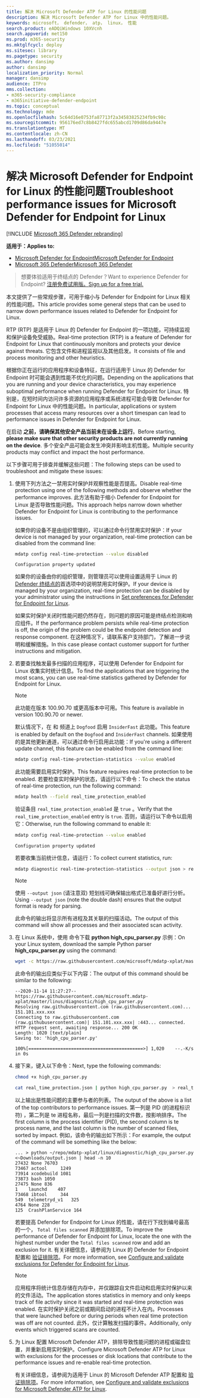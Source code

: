 ```yaml
---
title: 解决 Microsoft Defender ATP for Linux 的性能问题
description: 解决 Microsoft Defender ATP for Linux 中的性能问题。
keywords: microsoft， defender， atp， linux， 性能
search.product: eADQiWindows 10XVcnh
search.appverid: met150
ms.prod: m365-security
ms.mktglfcycl: deploy
ms.sitesec: library
ms.pagetype: security
ms.author: dansimp
author: dansimp
localization_priority: Normal
manager: dansimp
audience: ITPro
mms.collection:
- m365-security-compliance
- m365initiative-defender-endpoint
ms.topic: conceptual
ms.technology: mde
ms.openlocfilehash: 5c64d16e0753fa87713f2a34583825234fb9c98c
ms.sourcegitcommit: 956176ed7c8b8427fdc655abcd1709d86da9447e
ms.translationtype: MT
ms.contentlocale: zh-CN
ms.lasthandoff: 03/23/2021
ms.locfileid: "51055014"
---
```

# <a name="troubleshoot-performance-issues-for-microsoft-defender-for-endpoint-for-linux"></a><span data-ttu-id="c12b2-104">解决 Microsoft Defender for Endpoint for Linux 的性能问题</span><span class="sxs-lookup"><span data-stu-id="c12b2-104">Troubleshoot performance issues for Microsoft Defender for Endpoint for Linux</span></span>

[!INCLUDE [Microsoft 365 Defender rebranding](../../includes/microsoft-defender.md)]

<span data-ttu-id="c12b2-105">**适用于：**</span><span class="sxs-lookup"><span data-stu-id="c12b2-105">**Applies to:**</span></span>
- [<span data-ttu-id="c12b2-106">Microsoft Defender for Endpoint</span><span class="sxs-lookup"><span data-stu-id="c12b2-106">Microsoft Defender for Endpoint</span></span>](https://go.microsoft.com/fwlink/p/?linkid=2146631)
- [<span data-ttu-id="c12b2-107">Microsoft 365 Defender</span><span class="sxs-lookup"><span data-stu-id="c12b2-107">Microsoft 365 Defender</span></span>](https://go.microsoft.com/fwlink/?linkid=2118804)
> <span data-ttu-id="c12b2-108">想要体验适用于终结点的 Defender？</span><span class="sxs-lookup"><span data-stu-id="c12b2-108">Want to experience Defender for Endpoint?</span></span> [<span data-ttu-id="c12b2-109">注册免费试用版。</span><span class="sxs-lookup"><span data-stu-id="c12b2-109">Sign up for a free trial.</span></span>](https://www.microsoft.com/microsoft-365/windows/microsoft-defender-atp?ocid=docs-wdatp-investigateip-abovefoldlink)

<span data-ttu-id="c12b2-110">本文提供了一些常规步骤，可用于缩小与 Defender for Endpoint for Linux 相关的性能问题。</span><span class="sxs-lookup"><span data-stu-id="c12b2-110">This article provides some general steps that can be used to narrow down performance issues related to Defender for Endpoint for Linux.</span></span>

<span data-ttu-id="c12b2-111">RTP (RTP) 是适用于 Linux 的 Defender for Endpoint 的一项功能，可持续监视和保护设备免受威胁。</span><span class="sxs-lookup"><span data-stu-id="c12b2-111">Real-time protection (RTP) is a feature of Defender for Endpoint for Linux that continuously monitors and protects your device against threats.</span></span> <span data-ttu-id="c12b2-112">它包含文件和进程监视以及其他启发。</span><span class="sxs-lookup"><span data-stu-id="c12b2-112">It consists of file and process monitoring and other heuristics.</span></span>

<span data-ttu-id="c12b2-113">根据你正在运行的应用程序和设备特征，在运行适用于 Linux 的 Defender for Endpoint 时可能会遇到性能不优化的问题。</span><span class="sxs-lookup"><span data-stu-id="c12b2-113">Depending on the applications that you are running and your device characteristics, you may experience suboptimal performance when running Defender for Endpoint for Linux.</span></span> <span data-ttu-id="c12b2-114">特别是，在短时间内访问许多资源的应用程序或系统进程可能会导致 Defender for Endpoint for Linux 中的性能问题。</span><span class="sxs-lookup"><span data-stu-id="c12b2-114">In particular, applications or system processes that access many resources over a short timespan can lead to performance issues in Defender for Endpoint for Linux.</span></span>

<span data-ttu-id="c12b2-115">在启动 **之前，请确保其他安全产品当前未在设备上运行**。</span><span class="sxs-lookup"><span data-stu-id="c12b2-115">Before starting, **please make sure that other security products are not currently running on the device**.</span></span> <span data-ttu-id="c12b2-116">多个安全产品可能会发生冲突并影响主机性能。</span><span class="sxs-lookup"><span data-stu-id="c12b2-116">Multiple security products may conflict and impact the host performance.</span></span>

<span data-ttu-id="c12b2-117">以下步骤可用于排查并缓解这些问题：</span><span class="sxs-lookup"><span data-stu-id="c12b2-117">The following steps can be used to troubleshoot and mitigate these issues:</span></span>

1. <span data-ttu-id="c12b2-118">使用下列方法之一禁用实时保护并观察性能是否提高。</span><span class="sxs-lookup"><span data-stu-id="c12b2-118">Disable real-time protection using one of the following methods and observe whether the performance improves.</span></span> <span data-ttu-id="c12b2-119">此方法有助于缩小 Defender for Endpoint for Linux 是否导致性能问题。</span><span class="sxs-lookup"><span data-stu-id="c12b2-119">This approach helps narrow down whether Defender for Endpoint for Linux is contributing to the performance issues.</span></span>

    <span data-ttu-id="c12b2-120">如果你的设备不是由组织管理的，可以通过命令行禁用实时保护：</span><span class="sxs-lookup"><span data-stu-id="c12b2-120">If your device is not managed by your organization, real-time protection can be disabled from the command line:</span></span>

    ```bash
    mdatp config real-time-protection --value disabled
    ```
    ```Output
    Configuration property updated
    ```

    <span data-ttu-id="c12b2-121">如果你的设备由你的组织管理，则管理员可以使用设置适用于 Linux 的 [Defender 终结点的](linux-preferences.md)首选项中的说明禁用实时保护。</span><span class="sxs-lookup"><span data-stu-id="c12b2-121">If your device is managed by your organization, real-time protection can be disabled by your administrator using the instructions in [Set preferences for Defender for Endpoint for Linux](linux-preferences.md).</span></span>

    <span data-ttu-id="c12b2-122">如果实时保护关闭时性能问题仍然存在，则问题的原因可能是终结点检测和响应组件。</span><span class="sxs-lookup"><span data-stu-id="c12b2-122">If the performance problem persists while real-time protection is off, the origin of the problem could be the endpoint detection and response component.</span></span> <span data-ttu-id="c12b2-123">在这种情况下，请联系客户支持部门，了解进一步说明和缓解措施。</span><span class="sxs-lookup"><span data-stu-id="c12b2-123">In this case please contact customer support for further instructions and mitigation.</span></span>

2. <span data-ttu-id="c12b2-124">若要查找触发最多扫描的应用程序，可以使用 Defender for Endpoint for Linux 收集实时统计信息。</span><span class="sxs-lookup"><span data-stu-id="c12b2-124">To find the applications that are triggering the most scans, you can use real-time statistics gathered by Defender for Endpoint for Linux.</span></span>

    > [!NOTE]
    > <span data-ttu-id="c12b2-125">此功能在版本 100.90.70 或更高版本中可用。</span><span class="sxs-lookup"><span data-stu-id="c12b2-125">This feature is available in version 100.90.70 or newer.</span></span>

    <span data-ttu-id="c12b2-126">默认情况下，在 和 频道上 `Dogfood` 启用 `InsiderFast` 此功能。</span><span class="sxs-lookup"><span data-stu-id="c12b2-126">This feature is enabled by default on the `Dogfood` and `InsiderFast` channels.</span></span> <span data-ttu-id="c12b2-127">如果使用的是其他更新通道，可以通过命令行启用此功能：</span><span class="sxs-lookup"><span data-stu-id="c12b2-127">If you're using a different update channel, this feature can be enabled from the command line:</span></span>
    ```bash
    mdatp config real-time-protection-statistics --value enabled
    ```

    <span data-ttu-id="c12b2-128">此功能需要启用实时保护。</span><span class="sxs-lookup"><span data-stu-id="c12b2-128">This feature requires real-time protection to be enabled.</span></span> <span data-ttu-id="c12b2-129">若要检查实时保护的状态，请运行以下命令：</span><span class="sxs-lookup"><span data-stu-id="c12b2-129">To check the status of real-time protection, run the following command:</span></span>

    ```bash
    mdatp health --field real_time_protection_enabled
    ```

    <span data-ttu-id="c12b2-130">验证条目 `real_time_protection_enabled` 是 `true` 。</span><span class="sxs-lookup"><span data-stu-id="c12b2-130">Verify that the `real_time_protection_enabled` entry is `true`.</span></span> <span data-ttu-id="c12b2-131">否则，请运行以下命令以启用它：</span><span class="sxs-lookup"><span data-stu-id="c12b2-131">Otherwise, run the following command to enable it:</span></span>

    ```bash
    mdatp config real-time-protection --value enabled
    ```
    ```Output
    Configuration property updated
    ```

    <span data-ttu-id="c12b2-132">若要收集当前统计信息，请运行：</span><span class="sxs-lookup"><span data-stu-id="c12b2-132">To collect current statistics, run:</span></span>

    ```bash
    mdatp diagnostic real-time-protection-statistics --output json > real_time_protection.json
    ```

    > [!NOTE]
    > <span data-ttu-id="c12b2-133">使用 ```--output json``` (请注意双) 短划线可确保输出格式已准备好进行分析。</span><span class="sxs-lookup"><span data-stu-id="c12b2-133">Using ```--output json``` (note the double dash) ensures that the output format is ready for parsing.</span></span>

    <span data-ttu-id="c12b2-134">此命令的输出将显示所有进程及其关联的扫描活动。</span><span class="sxs-lookup"><span data-stu-id="c12b2-134">The output of this command will show all processes and their associated scan activity.</span></span>

3. <span data-ttu-id="c12b2-135">在 Linux 系统中，使用 命令下载 **python high_cpu_parser.py** 示例：</span><span class="sxs-lookup"><span data-stu-id="c12b2-135">On your Linux system, download the sample Python parser **high_cpu_parser.py** using the command:</span></span>

    ```bash
    wget -c https://raw.githubusercontent.com/microsoft/mdatp-xplat/master/linux/diagnostic/high_cpu_parser.py
    ```
    <span data-ttu-id="c12b2-136">此命令的输出应类似于以下内容：</span><span class="sxs-lookup"><span data-stu-id="c12b2-136">The output of this command should be similar to the following:</span></span>

    ```Output
    --2020-11-14 11:27:27-- https://raw.githubusercontent.com/microsoft.mdatp-xplat/master/linus/diagnostic/high_cpu_parser.py
    Resolving raw.githubusercontent.com (raw.githubusercontent.com)... 151.101.xxx.xxx
    Connecting to raw.githubusercontent.com (raw.githubusercontent.com)| 151.101.xxx.xxx| :443... connected.
    HTTP request sent, awaiting response... 200 OK
    Length: 1020 [text/plain]
    Saving to: 'high_cpu_parser.py'

    100%[===========================================>] 1,020    --.-K/s   in 0s
    ```

4. <span data-ttu-id="c12b2-137">接下来，键入以下命令：</span><span class="sxs-lookup"><span data-stu-id="c12b2-137">Next, type the following commands:</span></span>

    ```bash
    chmod +x high_cpu_parser.py
    ```

    ```bash
    cat real_time_protection.json | python high_cpu_parser.py  > real_time_protection.log
    ```

      <span data-ttu-id="c12b2-138">以上输出是性能问题的主要参与者的列表。</span><span class="sxs-lookup"><span data-stu-id="c12b2-138">The output of the above is a list of the top contributors to performance issues.</span></span> <span data-ttu-id="c12b2-139">第一列是 PID (的进程标识符) ，第二列是 te 进程名称，最后一列是扫描的文件数，按影响排序。</span><span class="sxs-lookup"><span data-stu-id="c12b2-139">The first column is the process identifier (PID), the second column is te process name, and the last column is the number of scanned files, sorted by impact.</span></span>
    <span data-ttu-id="c12b2-140">例如，该命令的输出如下所示：</span><span class="sxs-lookup"><span data-stu-id="c12b2-140">For example, the output of the command will be something like the below:</span></span> 

    ```Output
    ... > python ~/repo/mdatp-xplat/linux/diagnostic/high_cpu_parser.py <~Downloads/output.json | head -n 10
    27432 None 76703
    73467 actool     1249
    73914 xcodebuild 1081
    73873 bash 1050
    27475 None 836
    1    launchd    407
    73468 ibtool     344
    549  telemetryd_v1   325
    4764 None 228
    125  CrashPlanService 164
    ```

    <span data-ttu-id="c12b2-141">若要提高 Defender for Endpoint for Linux 的性能，请在行下找到编号最高的一个， `Total files scanned` 并添加排除项。</span><span class="sxs-lookup"><span data-stu-id="c12b2-141">To improve the performance of Defender for Endpoint for Linux, locate the one with the highest number under the `Total files scanned` row and add an exclusion for it.</span></span> <span data-ttu-id="c12b2-142">有关详细信息，请参阅为 Linux 的 Defender for Endpoint 配置和 [验证排除项](linux-exclusions.md)。</span><span class="sxs-lookup"><span data-stu-id="c12b2-142">For more information, see [Configure and validate exclusions for Defender for Endpoint for Linux](linux-exclusions.md).</span></span>

    >[!NOTE]
    > <span data-ttu-id="c12b2-143">应用程序将统计信息存储在内存中，并仅跟踪自文件启动和启用实时保护以来的文件活动。</span><span class="sxs-lookup"><span data-stu-id="c12b2-143">The application stores statistics in memory and only keeps track of file activity since it was started and real-time protection was enabled.</span></span> <span data-ttu-id="c12b2-144">在实时保护关闭之前或期间启动的进程不计入在内。</span><span class="sxs-lookup"><span data-stu-id="c12b2-144">Processes that were launched before or during periods when real time protection was off are not counted.</span></span> <span data-ttu-id="c12b2-145">此外，仅计算触发扫描的事件。</span><span class="sxs-lookup"><span data-stu-id="c12b2-145">Additionally, only events which triggered scans are counted.</span></span>

5. <span data-ttu-id="c12b2-146">为 Linux 配置 Microsoft Defender ATP，排除导致性能问题的进程或磁盘位置，并重新启用实时保护。</span><span class="sxs-lookup"><span data-stu-id="c12b2-146">Configure Microsoft Defender ATP for Linux with exclusions for the processes or disk locations that contribute to the performance issues and re-enable real-time protection.</span></span>

    <span data-ttu-id="c12b2-147">有关详细信息，请参阅为适用于 Linux 的 Microsoft Defender ATP 配置和 [验证排除项](linux-exclusions.md)。</span><span class="sxs-lookup"><span data-stu-id="c12b2-147">For more information, see [Configure and validate exclusions for Microsoft Defender ATP for Linux](linux-exclusions.md).</span></span>
